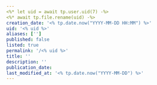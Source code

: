 ```yaml
---
<%* let uid = await tp.user.uid(7) -%>
<%* await tp.file.rename(uid) -%>
creation_date: '<% tp.date.now("YYYY-MM-DD HH:MM") %>'
uid: '<% uid %>'
aliases: ['']
published: false
listed: true
permalink: '/<% uid %>'
title: ''
description: ''
publication_date:
last_modified_at: '<% tp.date.now("YYYY-MM-DD") %>'
---
```

